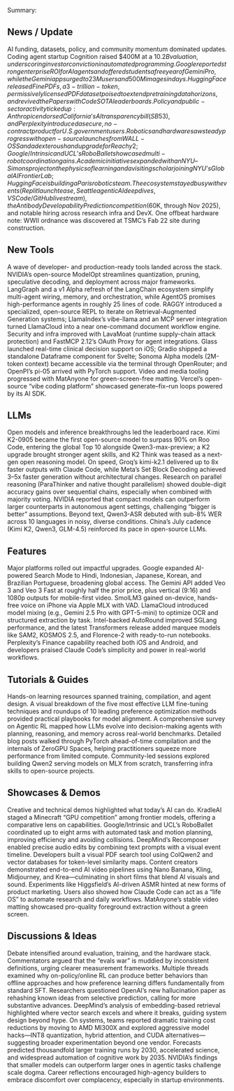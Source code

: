 Summary:
## News / Update
AI funding, datasets, policy, and community momentum dominated updates. Coding agent startup Cognition raised $400M at a $10.2B valuation, underscoring investor conviction in automated programming. Google reported strong enterprise ROI for AI agents and offered students a free year of Gemini Pro, while the Gemini app surged to 23M users and 500M images in days. Hugging Face released FinePDFs, a 3-trillion-token, permissively licensed PDF dataset poised to extend pretraining data horizons, and revived the Papers with Code SOTA leaderboards. Policy and public-sector activity ticked up: Anthropic endorsed California’s AI transparency bill (SB 53), and Perplexity introduced a secure, no-contract product for U.S. government users. Robotics and hardware saw steady progress with open-source launches from WALL-OSS and a dexterous hand upgrade for Reachy 2; Google/Intrinsic and UCL’s RoboBallet showcased multi-robot coordination gains. Academic initiatives expanded with an NYU–Simons project on the physics of learning and a visiting scholar joining NYU’s Global AI Frontier Lab; Hugging Face is building a Paris robotics team. The ecosystem stayed busy with events (Replit launch tease, Seattle agentic AI deep dives, VS Code/GitHub livestream), the Antibody Developability Prediction competition ($60K, through Nov 2025), and notable hiring across research infra and DevX. One offbeat hardware note: WWII ordnance was discovered at TSMC’s Fab 22 site during construction.

## New Tools
A wave of developer- and production-ready tools landed across the stack. NVIDIA’s open-source ModelOpt streamlines quantization, pruning, speculative decoding, and deployment across major frameworks. LangGraph and a v1 Alpha refresh of the LangChain ecosystem simplify multi-agent wiring, memory, and orchestration, while AgentOS promises high-performance agents in roughly 25 lines of code. RAGGY introduced a specialized, open-source REPL to iterate on Retrieval-Augmented Generation systems; LlamaIndex’s vibe-llama and an MCP server integration turned LlamaCloud into a near one-command document workflow engine. Security and infra improved with LavaMoat (runtime supply-chain attack protection) and FastMCP 2.12’s OAuth Proxy for agent integrations. Glass launched real-time clinical decision support on iOS; Gradio shipped a standalone Dataframe component for Svelte; Sonoma Alpha models (2M-token context) became accessible via the terminal through OpenRouter; and OpenPI’s pi-05 arrived with PyTorch support. Video and media tooling progressed with MatAnyone for green-screen-free matting. Vercel’s open-source “vibe coding platform” showcased generate–fix–run loops powered by its AI SDK.

## LLMs
Open models and inference breakthroughs led the leaderboard race. Kimi K2-0905 became the first open-source model to surpass 90% on Roo Code, entering the global Top 10 alongside Qwen3-max-preview; a K2 upgrade brought stronger agent skills, and K2 Think was teased as a next-gen open reasoning model. On speed, Groq’s kimi-k2.1 delivered up to 8x faster outputs with Claude Code, while Meta’s Set Block Decoding achieved 3–5x faster generation without architectural changes. Research on parallel reasoning (ParaThinker and native thought parallelism) showed double-digit accuracy gains over sequential chains, especially when combined with majority voting. NVIDIA reported that compact models can outperform larger counterparts in autonomous agent settings, challenging “bigger is better” assumptions. Beyond text, Qwen3-ASR debuted with sub-8% WER across 10 languages in noisy, diverse conditions. China’s July cadence (Kimi K2, Qwen3, GLM-4.5) reinforced its pace in open-source LLMs.

## Features
Major platforms rolled out impactful upgrades. Google expanded AI-powered Search Mode to Hindi, Indonesian, Japanese, Korean, and Brazilian Portuguese, broadening global access. The Gemini API added Veo 3 and Veo 3 Fast at roughly half the prior price, plus vertical (9:16) and 1080p outputs for mobile-first video. SmolLM3 gained on-device, hands-free voice on iPhone via Apple MLX with VAD. LlamaCloud introduced model mixing (e.g., Gemini 2.5 Pro with GPT-5-mini) to optimize OCR and structured extraction by task. Intel-backed AutoRound improved SGLang performance, and the latest Transformers release added marquee models like SAM2, KOSMOS 2.5, and Florence-2 with ready-to-run notebooks. Perplexity’s Finance capability reached both iOS and Android, and developers praised Claude Code’s simplicity and power in real-world workflows.

## Tutorials & Guides
Hands-on learning resources spanned training, compilation, and agent design. A visual breakdown of the five most effective LLM fine-tuning techniques and roundups of 10 leading preference optimization methods provided practical playbooks for model alignment. A comprehensive survey on Agentic RL mapped how LLMs evolve into decision-making agents with planning, reasoning, and memory across real-world benchmarks. Detailed blog posts walked through PyTorch ahead-of-time compilation and the internals of ZeroGPU Spaces, helping practitioners squeeze more performance from limited compute. Community-led sessions explored building Qwen2 serving models on MLX from scratch, transferring infra skills to open-source projects.

## Showcases & Demos
Creative and technical demos highlighted what today’s AI can do. KradleAI staged a Minecraft “GPU competition” among frontier models, offering a comparative lens on capabilities. Google/Intrinsic and UCL’s RoboBallet coordinated up to eight arms with automated task and motion planning, improving efficiency and avoiding collisions. DeepMind’s Recomposer enabled precise audio edits by combining text prompts with a visual event timeline. Developers built a visual PDF search tool using ColQwen2 and vector databases for token-level similarity maps. Content creators demonstrated end-to-end AI video pipelines using Nano Banana, Kling, Midjourney, and Krea—culminating in short films that blend AI visuals and sound. Experiments like Higgsfield’s AI-driven ASMR hinted at new forms of product marketing. Users also showed how Claude Code can act as a “life OS” to automate research and daily workflows. MatAnyone’s stable video matting showcased pro-quality foreground extraction without a green screen.

## Discussions & Ideas
Debate intensified around evaluation, training, and the hardware stack. Commentators argued that the “evals war” is muddied by inconsistent definitions, urging clearer measurement frameworks. Multiple threads examined why on-policy/online RL can produce better behaviors than offline approaches and how preference learning differs fundamentally from standard SFT. Researchers questioned OpenAI’s new hallucination paper as rehashing known ideas from selective prediction, calling for more substantive advances. DeepMind’s analysis of embedding-based retrieval highlighted where vector search excels and where it breaks, guiding system design beyond hype. On systems, teams reported dramatic training cost reductions by moving to AMD MI300X and explored aggressive model hacks—INT8 quantization, hybrid attention, and CUDA alternatives—suggesting broader experimentation beyond one vendor. Forecasts predicted thousandfold larger training runs by 2030, accelerated science, and widespread automation of cognitive work by 2035. NVIDIA’s findings that smaller models can outperform larger ones in agentic tasks challenge scale dogma. Career reflections encouraged high-agency builders to embrace discomfort over complacency, especially in startup environments.

